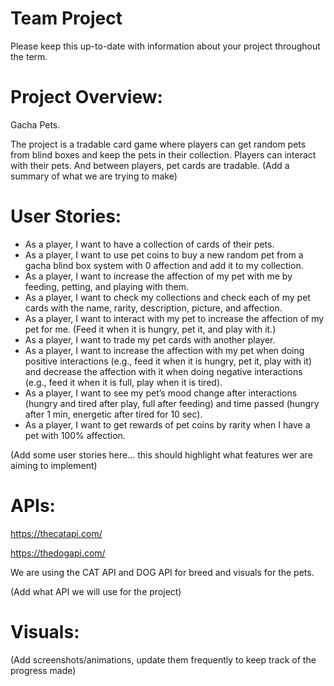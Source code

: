 # Team Project

Please keep this up-to-date with information about your project throughout the term.

# Project Overview: 
Gacha Pets.

The project is a tradable card game where players can get random pets from blind boxes and keep the pets in their collection. Players can interact with their pets. And between players, pet cards are tradable.
 (Add a summary of what we are trying to make)
# User Stories:
- As a player, I want to have a collection of cards of their pets. 
- As a player, I want to use pet coins to buy a new random pet from a gacha blind box system with 0 affection and add it to my collection.
- As a player, I want to increase the affection of my pet with me by feeding, petting, and playing with them. 
- As a player, I want to check my collections and check each of my pet cards with the name, rarity, description, picture, and affection.
- As a player, I want to interact with my pet to increase the affection of my pet for me. (Feed it when it is hungry, pet it, and play with it.)
- As a player, I want to trade my pet cards with another player.
- As a player, I want to increase the affection with my pet when doing positive interactions (e.g., feed it when it is hungry, pet it, play with it) and decrease the affection with it when doing negative interactions (e.g., feed it when it is full, play when it is tired).
- As a player, I want to see my pet’s mood change after interactions (hungry and tired after play, full after feeding) and time passed (hungry after 1 min, energetic after tired for 10 sec). 
- As a player, I want to get rewards of pet coins by rarity when I have a pet with 100% affection.

(Add some user stories here... this should highlight what features wer are aiming to implement)
# APIs: 
https://thecatapi.com/

https://thedogapi.com/

We are using the CAT API and DOG API for breed and visuals for the pets.

(Add what API we will use for the project)
# Visuals:


 (Add screenshots/animations, update them frequently to keep track of the progress made)






